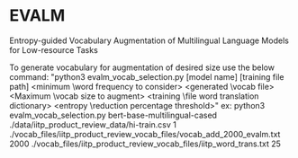 # EVALM
Entropy-guided Vocabulary Augmentation of Multilingual Language Models for Low-resource Tasks

To generate vocabulary for augmentation of desired size use the below command:
"python3 evalm_vocab_selection.py [model name] [training file path] <minimum \word frequency to consider> <generated \vocab file> <Maximum \vocab size to augment> <training \file word translation dictionary> <entropy \reduction percentage threshold>"
ex:
python3 evalm_vocab_selection.py bert-base-multilingual-cased ./data/iitp_product_review_data/hi-train.csv 1 ./vocab_files/iitp_product_review_vocab_files/vocab_add_2000_evalm.txt 2000 ./vocab_files/iitp_product_review_vocab_files/iitp_word_trans.txt 25

